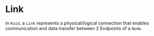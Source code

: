 # Link

In `Kuid`, a `Link` represents a physical/logical connection that enables communication and data transfer between 2 Endpoints of a `Node`. 
